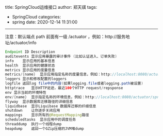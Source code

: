 title: SpringCloud运维接口
author: 郑天祺
tags:
  - SpringCloud
categories:
  - spring
date: 2020-12-14 11:31:00
---

注意：默认端点 path 前面有一级 /actuator ，例如：http://服务地址/actuator/info

```java
Endpoint ID	Description
auditevents	显示应用暴露的审计事件 (比如认证进入、订单失败)
info	显示应用的基本信息
health	显示应用的健康状态
metrics	显示应用的度量信息
metrics/{name}	显示应用指定名称的度量信息，例如：http://localhost:8080/actuator/metrics/system.cpu.count
loggers	显示和修改配置的loggers
logfile	返回log file中的内容(如果logging.file或者logging.path被设置)
httptrace	显示HTTP足迹，最近100个HTTP request/repsponse
env	显示当前的环境特性
env/{name}	显示指定名称的环境信息，例如：http://localhost:8080/actuator/spring.application.name
flyway	显示数据库迁移路径的详细信息
liquidbase	显示Liquibase 数据库迁移的纤细信息
shutdown	让你逐步关闭应用
mappings	显示所有的@RequestMapping路径
scheduledtasks	显示应用中的调度任务
threaddump	执行一个线程dump
heapdump	返回一个GZip压缩的JVM堆dump
```

